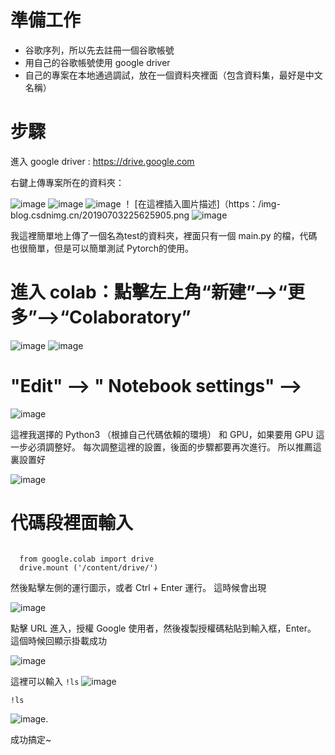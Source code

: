 # 準備工作
- 谷歌序列，所以先去註冊一個谷歌帳號
- 用自己的谷歌帳號使用 google driver 
- 自己的專案在本地通過調試，放在一個資料夾裡面（包含資料集，最好是中文名稱）
# 步驟
進入 google driver : https://drive.google.com

右鍵上傳專案所在的資料夾：

![image](09e3e7b3f4f97f13f0683c6262b061cf.png)
![image](6d5b17a2434dfaf201c8937f640859ae.png)
![image](4d37927a4ededb77836a7e92e4dfbcb0.png)
！ [在這裡插入圖片描述]（https：/img-blog.csdnimg.cn/20190703225625905.png
![image](50e94fca8deab91da2924ed5be31a3e5.png)

我這裡簡單地上傳了一個名為test的資料夾，裡面只有一個 main.py 的檔，代碼也很簡單，但是可以簡單測試 Pytorch的使用。
# 進入 colab：點擊左上角“新建”—->“更多”-->“Colaboratory”
![image](f59910d800495b82f1ffaab500684cd2.png)
![image](222b76b007840e17626fccf7a9c14148.png)
# "Edit" --> " Notebook settings" -->
![image](69a3755864c781d7925077f592e459ea.png)

這裡我選擇的 Python3 （根據自己代碼依賴的環境） 和 GPU，如果要用 GPU 這一步必須調整好。 每次調整這裡的設置，後面的步驟都要再次進行。 所以推薦這裏設置好

![image](3a80f36e25f695c5b0b609ed8c8d9d0f.png)
# 代碼段裡面輸入
```

  from google.colab import drive 
  drive.mount ('/content/drive/')

```
然後點擊左側的運行圖示，或者 Ctrl + Enter 運行。 這時候會出現

![image](eb5ac56afd818107cf050f7016002093.png)

點擊 URL 進入，授權 Google 使用者，然後複製授權碼粘貼到輸入框，Enter。 這個時候回顯示掛載成功

![image](01b60cadbe84173e74bdef52741cce6d.png)

這裡可以輸入
``
!ls
``
![image](1aedb667ab2b749e33cbb4acac924496.png)

```
!ls
```
![image](d42ffb4e9c6b005b3a0bb3efb374dd28.png).

成功搞定~







